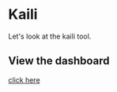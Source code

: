 # Kaili

Let's look at the kaili tool.

## View the dashboard
[click here]({{TRAFFIC_HOST1_20001}})
